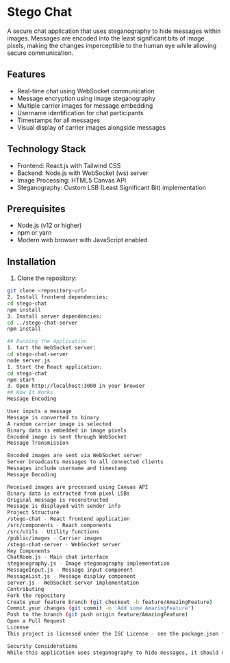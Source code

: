 # Stego Chat

A secure chat application that uses steganography to hide messages within images. Messages are encoded into the least significant bits of image pixels, making the changes imperceptible to the human eye while allowing secure communication.

## Features

- Real-time chat using WebSocket communication
- Message encryption using image steganography
- Multiple carrier images for message embedding
- Username identification for chat participants
- Timestamps for all messages
- Visual display of carrier images alongside messages

## Technology Stack

- Frontend: React.js with Tailwind CSS
- Backend: Node.js with WebSocket (ws) server
- Image Processing: HTML5 Canvas API
- Steganography: Custom LSB (Least Significant Bit) implementation

## Prerequisites

- Node.js (v12 or higher)
- npm or yarn
- Modern web browser with JavaScript enabled

## Installation

1. Clone the repository:
```bash
git clone <repository-url>
2. Install frontend dependencies:
cd stego-chat
npm install
3. Install server dependencies:
cd ../stego-chat-server
npm install

## Running the Application
1. tart the WebSocket server:
cd stego-chat-server
node server.js
1. Start the React application:
cd stego-chat
npm start
3. Open http://localhost:3000 in your browser
## How It Works
Message Encoding

User inputs a message
Message is converted to binary
A random carrier image is selected
Binary data is embedded in image pixels
Encoded image is sent through WebSocket
Message Transmission

Encoded images are sent via WebSocket server
Server broadcasts messages to all connected clients
Messages include username and timestamp
Message Decoding

Received images are processed using Canvas API
Binary data is extracted from pixel LSBs
Original message is reconstructed
Message is displayed with sender info
Project Structure
/stego-chat - React frontend application
/src/components - React components
/src/utils - Utility functions
/public/images - Carrier images
/stego-chat-server - WebSocket server
Key Components
ChatRoom.js - Main chat interface
steganography.js - Image steganography implementation
MessageInput.js - Message input component
MessageList.js - Message display component
server.js - WebSocket server implementation
Contributing
Fork the repository
Create your feature branch (git checkout -b feature/AmazingFeature)
Commit your changes (git commit -m 'Add some AmazingFeature')
Push to the branch (git push origin feature/AmazingFeature)
Open a Pull Request
License
This project is licensed under the ISC License - see the package.json file for details.

Security Considerations
While this application uses steganography to hide messages, it should not be considered a replacement for proper encryption. The WebSocket connection is unencrypted, and the steganography implementation is for educational purposes.
